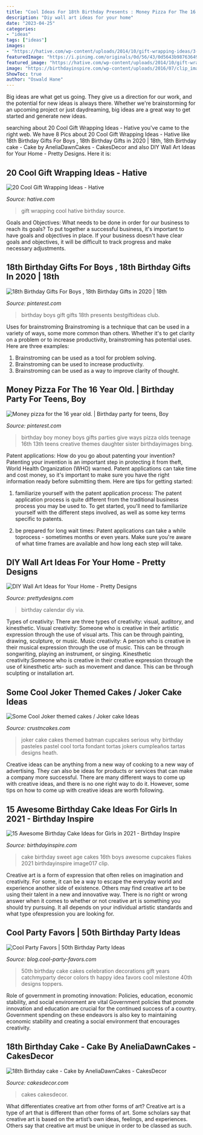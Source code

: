 ```yaml
---
title: "Cool Ideas For 18th Birthday Presents : Money Pizza For The 16 Year Old."
description: "Diy wall art ideas for your home"
date: "2023-04-25"
categories:
- "ideas"
tags: ["ideas"]
images:
- "https://hative.com/wp-content/uploads/2014/10/gift-wrapping-ideas/3-cool-gift-wrapping-ideas.jpg"
featuredImage: "https://i.pinimg.com/originals/0d/56/43/0d5643b987636499595b8b7c456b4605.jpg"
featured_image: "https://hative.com/wp-content/uploads/2014/10/gift-wrapping-ideas/3-cool-gift-wrapping-ideas.jpg"
image: "https://birthdayinspire.com/wp-content/uploads/2016/07/clip_image017_thumb.jpg"
ShowToc: true
author: "Oswald Hane"
---
```



Big ideas are what get us going. They give us a direction for our work, and the potential for new ideas is always there. Whether we're brainstorming for an upcoming project or just daydreaming, big ideas are a great way to get started and generate new ideas.

	

		
searching about 20 Cool Gift Wrapping Ideas - Hative you've came to the right web. We have 8 Pics about 20 Cool Gift Wrapping Ideas - Hative like 18th Birthday Gifts For Boys , 18th Birthday Gifts in 2020 | 18th, 18th Birthday cake - Cake by AneliaDawnCakes - CakesDecor and also DIY Wall Art Ideas for Your Home - Pretty Designs. Here it is:
		
    
## 20 Cool Gift Wrapping Ideas - Hative

<img loading=lazy src="https://hative.com/wp-content/uploads/2014/10/gift-wrapping-ideas/3-cool-gift-wrapping-ideas.jpg" onerror="this.onerror=null;this.src='https://tse4.mm.bing.net/th?id=OIP.IumchR58nq-vAcfGyDOSDAHaJ4&amp;pid=15.1';" alt="20 Cool Gift Wrapping Ideas - Hative">

_Source: hative.com_

>gift wrapping cool hative birthday source. 

	

Goals and Objectives: What needs to be done in order for our business to reach its goals?
To put together a successful business, it's important to have goals and objectives in place. If your business doesn't have clear goals and objectives, it will be difficult to track progress and make necessary adjustments.

    
## 18th Birthday Gifts For Boys , 18th Birthday Gifts In 2020 | 18th

<img loading=lazy src="https://i.pinimg.com/736x/c9/b2/10/c9b2100b1828c6c978e1f9a8bfd3488d.jpg" onerror="this.onerror=null;this.src='https://tse2.mm.bing.net/th?id=OIP.K9Y6kzS9VQvswaFkrhxzMAHaO0&amp;pid=15.1';" alt="18th Birthday Gifts For Boys , 18th Birthday Gifts in 2020 | 18th">

_Source: pinterest.com_

>birthday boys gift gifts 18th presents bestgiftideas club. 

	

Uses for brainstroming
Brainstroming is a technique that can be used in a variety of ways, some more common than others. Whether it's to get clarity on a problem or to increase productivity, brainstroming has potential uses. Here are three examples: 

1) Brainstroming can be used as a tool for problem solving.
2) Brainstroming can be used to increase productivity.
3) Brainstroming can be used as a way to improve clarity of thought.

    
## Money Pizza For The 16 Year Old. | Birthday Party For Teens, Boy

<img loading=lazy src="https://i.pinimg.com/originals/0d/56/43/0d5643b987636499595b8b7c456b4605.jpg" onerror="this.onerror=null;this.src='https://tse4.mm.bing.net/th?id=OIP.M0bWO1RDurFLkkeTH2gZWAHaJ4&amp;pid=15.1';" alt="Money pizza for the 16 year old. | Birthday party for teens, Boy">

_Source: pinterest.com_

>birthday boy money boys gifts parties give ways pizza olds teenage 16th 13th teens creative themes daughter sister birthdayimages bing. 

	

Patent applications: How do you go about patenting your invention?
Patenting your invention is an important step in protecting it from theft, World Health Organization (WHO) warned. Patent applications can take time and cost money, so it's important to make sure you have the right information ready before submitting them. Here are tips for getting started:
1. familiarize yourself with the patent application process: The patent application process is quite different from the traditional business process you may be used to. To get started, you'll need to familiarize yourself with the different steps involved, as well as some key terms specific to patents.



2. be prepared for long wait times: Patent applications can take a while toprocess - sometimes months or even years. Make sure you're aware of what time frames are available and how long each step will take.



    
## DIY Wall Art Ideas For Your Home - Pretty Designs

<img loading=lazy src="http://www.prettydesigns.com/wp-content/uploads/2014/11/Birthday-Calendar.jpg" onerror="this.onerror=null;this.src='https://tse1.mm.bing.net/th?id=OIP.uhQNUpWK98Iu65pYHiSyhwHaLH&amp;pid=15.1';" alt="DIY Wall Art Ideas for Your Home - Pretty Designs">

_Source: prettydesigns.com_

>birthday calendar diy via. 

	

Types of creativity: There are three types of creativity: visual, auditory, and kinesthetic.
Visual creativity: Someone who is creative in their artistic expression through the use of visual arts. This can be through painting, drawing, sculpture, or music. Music creativity: A person who is creative in their musical expression through the use of music. This can be through songwriting, playing an instrument, or singing. Kinesthetic creativity:Someone who is creative in their creative expression through the use of kinesthetic arts- such as movement and dance. This can be through sculpting or installation art.

    
## Some Cool Joker Themed Cakes / Joker Cake Ideas

<img loading=lazy src="http://www.crustncakes.com/blog/wp-content/uploads/2015/08/da08258c36bf21d0815d60fe2973d01c.jpg" onerror="this.onerror=null;this.src='https://tse4.mm.bing.net/th?id=OIP.9u6rOV_8ZQSHnnLDV3CJTQHaKZ&amp;pid=15.1';" alt="Some Cool Joker themed cakes / Joker cake Ideas">

_Source: crustncakes.com_

>joker cake cakes themed batman cupcakes serious why birthday pasteles pastel cool torta fondant tortas jokers cumpleaños tartas designs heath. 

	

Creative ideas can be anything from a new way of cooking to a new way of advertising. They can also be ideas for products or services that can make a company more successful. There are many different ways to come up with creative ideas, and there is no one right way to do it. However, some tips on how to come up with creative ideas are worth following.

    
## 15 Awesome Birthday Cake Ideas For Girls In 2021 - Birthday Inspire

<img loading=lazy src="https://birthdayinspire.com/wp-content/uploads/2016/07/clip_image017_thumb.jpg" onerror="this.onerror=null;this.src='https://tse4.mm.bing.net/th?id=OIP.cjz_hUHyU0YN9U-wAFOZYwHaKf&amp;pid=15.1';" alt="15 Awesome Birthday Cake Ideas for Girls in 2021 - Birthday Inspire">

_Source: birthdayinspire.com_

>cake birthday sweet age cakes 16th boys awesome cupcakes flakes 2021 birthdayinspire image017 clip. 

	

Creative art is a form of expression that often relies on imagination and creativity. For some, it can be a way to escape the everyday world and experience another side of existence. Others may find creative art to be using their talent in a new and innovative way. There is no right or wrong answer when it comes to whether or not creative art is something you should try pursuing. It all depends on your individual artistic standards and what type ofexpression you are looking for.

    
## Cool Party Favors | 50th Birthday Party Ideas

<img loading=lazy src="http://blog.cool-party-favors.com/wp-content/uploads/2015/06/50th-Birthday-Cake.jpg" onerror="this.onerror=null;this.src='https://tse1.mm.bing.net/th?id=OIP.Q5mcRkvcrdoQrudumywungHaLI&amp;pid=15.1';" alt="Cool Party Favors | 50th Birthday Party Ideas">

_Source: blog.cool-party-favors.com_

>50th birthday cake cakes celebration decorations gift years catchmyparty decor colors th happy idea favors cool milestone 40th designs toppers. 

	

Role of government in promoting innovation: Policies, education, economic stability, and social environment are vital
Government policies that promote innovation and education are crucial for the continued success of a country. Government spending on these endeavors is also key to maintaining economic stability and creating a social environment that encourages creativity.

    
## 18th Birthday Cake - Cake By AneliaDawnCakes - CakesDecor

<img loading=lazy src="https://pic.cakesdecor.com/m/pq3v2ktea2bverv7gx3p.jpg" onerror="this.onerror=null;this.src='https://tse4.mm.bing.net/th?id=OIP.qV4huxJd2F-LmatuFpgYwgHaJ3&amp;pid=15.1';" alt="18th Birthday cake - Cake by AneliaDawnCakes - CakesDecor">

_Source: cakesdecor.com_

>cakes cakesdecor. 

	

What differentiates creative art from other forms of art?
Creative art is a type of art that is different than other forms of art. Some scholars say that creative art is based on the artist’s own ideas, feelings, and experiences. Others say that creative art must be unique in order to be classed as such.

